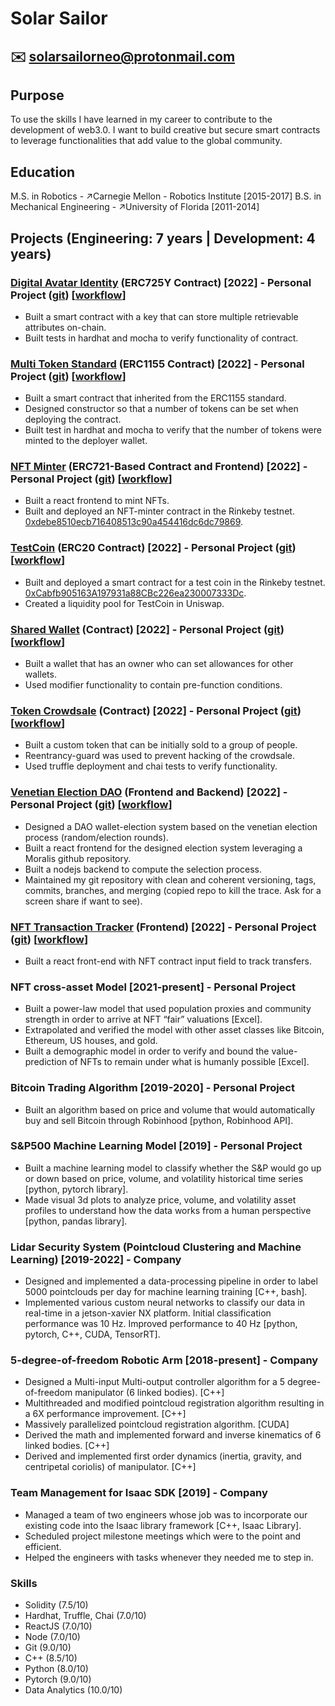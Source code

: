 # Solar Sailor
## :envelope: solarsailorneo@protonmail.com

## Purpose
To use the skills I have learned in my career to contribute to the development of web3.0. I want to build creative but secure smart contracts to leverage functionalities that add value to the global community.


## Education
M.S. in Robotics - ↗Carnegie Mellon - Robotics Institute [2015-2017]
B.S. in Mechanical Engineering - ↗University of Florida  [2011-2014]


## Projects (Engineering: 7 years | Development: 4 years)

### [Digital Avatar Identity](https://github.com/solarsailorneo/digitalAvatarIdentity) (ERC725Y Contract) [2022] - Personal Project ([git](https://github.com/solarsailorneo/digitalAvatarIdentity)) [[workflow](https://github.com/solarsailorneo/digitalAvatarIdentity/network)]
- Built a smart contract with a key that can store multiple retrievable attributes on-chain.
- Built tests in hardhat and mocha to verify functionality of contract.



### [Multi Token Standard](https://github.com/solarsailorneo/mulitTokenStandard) (ERC1155 Contract) [2022] - Personal Project ([git](https://github.com/solarsailorneo/mulitTokenStandard)) [[workflow](https://github.com/solarsailorneo/mulitTokenStandard/network)]
- Built a smart contract that inherited from the ERC1155 standard.
- Designed constructor so that a number of tokens can be set when deploying the contract.
- Built test in hardhat and mocha to verify that the number of tokens were minted to the deployer wallet.

### [NFT Minter](https://snazzy-horse-8858d0.netlify.app/) (ERC721-Based Contract and Frontend) [2022] - Personal Project ([git](https://github.com/solarsailorneo/minterNFT)) [[workflow](https://github.com/solarsailorneo/minterNFT/network)]
- Built a react frontend to mint NFTs.
- Built and deployed an NFT-minter contract in the Rinkeby testnet.
[0xdebe8510ecb716408513c90a454416dc6dc79869](https://rinkeby.etherscan.io/address/0xdebe8510ecb716408513c90a454416dc6dc79869).

### [TestCoin](https://github.com/solarsailorneo/testCoinICO) (ERC20 Contract) [2022] - Personal Project ([git](https://github.com/solarsailorneo/testCoinICO)) [[workflow](https://github.com/solarsailorneo/testCoinICO/network)]
- Built and deployed a smart contract for a test coin in the Rinkeby testnet.
[0xCabfb905163A197931a88CBc226ea230007333Dc](https://rinkeby.etherscan.io/token/0xCabfb905163A197931a88CBc226ea230007333Dc).
- Created a liquidity pool for TestCoin in Uniswap.

### [Shared Wallet](https://github.com/solarsailorneo/sharedWallet) (Contract) [2022] - Personal Project ([git](https://github.com/solarsailorneo/sharedWallet)) [[workflow](https://github.com/solarsailorneo/sharedWallet/network)]
- Built a wallet that has an owner who can set allowances for other wallets.
- Used modifier functionality to contain pre-function conditions.

### [Token Crowdsale](https://github.com/solarsailorneo/tokenCrowdsale) (Contract) [2022] - Personal Project ([git](https://github.com/solarsailorneo/tokenCrowdsale)) [[workflow](https://github.com/solarsailorneo/tokenCrowdsale/network)]
- Built a custom token that can be initially sold to a group of people.
- Reentrancy-guard was used to prevent hacking of the crowdsale.
- Used truffle deployment and chai tests to verify functionality.

### [Venetian Election DAO](https://darling-nasturtium-65b4bd.netlify.app/)  (Frontend and Backend) [2022] - Personal Project ([git](https://github.com/solarsailorneo/venetianElectionDAO)) [[workflow](https://github.com/solarsailorneo/venetianElectionDAO/network)]
- Designed a DAO wallet-election system based on the venetian election process (random/election rounds).
- Built a react frontend for the designed election system leveraging a Moralis github repository.
- Built a nodejs backend to compute the selection process.
- Maintained my git repository with clean and coherent versioning, tags, commits, branches, and merging (copied repo to kill the trace. Ask for a screen share if want to see).

### [NFT Transaction Tracker](https://vermillion-sfogliatella-6b7bdb.netlify.app/) (Frontend) [2022] - Personal Project ([git](https://github.com/solarsailorneo/eventDetectorNFT)) [[workflow](https://github.com/solarsailorneo/eventDetectorNFT/network)]
- Built a react front-end with NFT contract input field to track transfers.

### NFT cross-asset Model [2021-present] - Personal Project
- Built a power-law model that used population proxies and community strength in order to arrive at NFT “fair” valuations [Excel].
- Extrapolated and verified the model with other asset classes like Bitcoin, Ethereum, US houses, and gold.
- Built a demographic model in order to verify and bound the value-prediction of NFTs to remain under what is humanly possible [Excel].

### Bitcoin Trading Algorithm [2019-2020] - Personal Project
- Built an algorithm based on price and volume that would automatically buy and sell Bitcoin through Robinhood [python, Robinhood API].

### S&P500 Machine Learning Model [2019] - Personal Project
- Built a machine learning model to classify whether the S&P would go up or down based on price, volume, and volatility historical time series [python, pytorch library].
- Made visual 3d plots to analyze price, volume, and volatility asset profiles to understand how the data works from a human perspective [python, pandas library].

### Lidar Security System (Pointcloud Clustering and Machine Learning) [2019-2022] - Company
- Designed and implemented a data-processing pipeline in order to label 5000 pointclouds per day for machine learning training [C++, bash].
- Implemented various custom neural networks to classify our data in real-time in a jetson-xavier NX platform. Initial classification performance was 10 Hz. Improved performance to 40 Hz [python, pytorch, C++, CUDA, TensorRT].

### 5-degree-of-freedom Robotic Arm [2018-present] - Company
- Designed a Multi-input Multi-output controller algorithm for a 5 degree-of-freedom manipulator (6 linked bodies). [C++]
- Multithreaded and modified pointcloud registration algorithm resulting in a 6X performance improvement. [C++]
- Massively parallelized pointcloud registration algorithm. [CUDA]
- Derived the math and implemented forward and inverse kinematics of 6 linked bodies. [C++]
- Derived and implemented first order dynamics (inertia, gravity, and centripetal coriolis) of manipulator. [C++]

### Team Management for Isaac SDK [2019] - Company
- Managed a team of two engineers whose job was to incorporate our existing code into the Isaac library framework [C++, Isaac Library].
- Scheduled project milestone meetings which were to the point and efficient.
- Helped the engineers with tasks whenever they needed me to step in.


### Skills
- Solidity (7.5/10)
- Hardhat, Truffle, Chai (7.0/10)	 
- ReactJS (7.0/10)      
- Node (7.0/10)
- Git (9.0/10)
- C++ (8.5/10)
- Python (8.0/10)
- Pytorch (9.0/10)
- Data Analytics (10.0/10)

